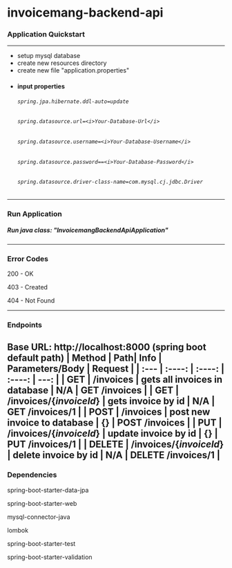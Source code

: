 # invoicemang-backend-api

### Application Quickstart
---
- setup mysql database 
- create new resources directory
- create new file "application.properties"
- #### input properties
  ###### `spring.jpa.hibernate.ddl-auto=update`
  ###### `spring.datasource.url=<i>Your-Database-Url</i>`
  ###### `spring.datasource.username=<i>Your-Database-Username</i>`
  ###### `spring.datasource.password==<i>Your-Database-Password</i>`
  ###### `spring.datasource.driver-class-name=com.mysql.cj.jdbc.Driver`
 ---
 ### Run Application
 ##### Run java class: "<i>InvoicemangBackendApiApplication</i>"
 ---
 ### Error Codes
 200 - OK
 
 403 - Created
 
 404 - Not Found
 
 ---
 
 ### Endpoints
Base URL: http://localhost:8000 (spring boot default path)
| Method     | Path| Info     | Parameters/Body  | Request |
| :---        |    :----:   |           :----:   |           :----:   |         ---: |
| GET | /invoices | gets all invoices in database | N/A | GET /invoices | 
| GET | /invoices/{<i>invoiceId</i>} | gets invoice by id | N/A | GET /invoices/1 |
| POST | /invoices | post new invoice to database | {} | POST /invoices |
| PUT | /invoices/{<i>invoiceId</i>} | update invoice by id | {} | PUT /invoices/1 | 
| DELETE | /invoices/{<i>invoiceId</i>} | delete invoice by id | N/A | DELETE /invoices/1 | 
---
### Dependencies
spring-boot-starter-data-jpa

spring-boot-starter-web

mysql-connector-java

lombok

spring-boot-starter-test

spring-boot-starter-validation
